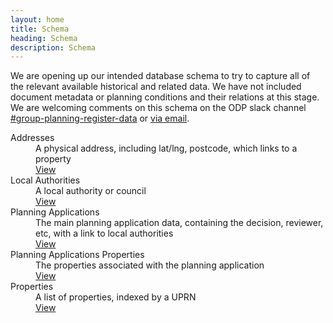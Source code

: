 ```yaml
---
layout: home
title: Schema
heading: Schema
description: Schema
---
```



We are opening up our intended database schema to try to capture all of the relevant available historical and related data. We have not included document metadata or planning conditions and their relations at this stage. We are welcoming comments on this schema on the ODP slack channel [#group-planning-register-data](https://opendigitalplanning.slack.com/archives/C04MB9HA6N6) or [via email](mailto:bops.register.feedback@unboxed.co).

<dl class="govuk-summary-list">
  <div class="govuk-summary-list__row">
    <dt class="govuk-summary-list__key">
      Addresses
    </dt>
    <dd class="govuk-summary-list__value">
      A physical address, including lat/lng, postcode, which links to a property
    </dd>
    <dd class="govuk-summary-list__actions">
      <a class="govuk-link" href="addresses">
        View
      </a>
    </dd>
  </div>
  <div class="govuk-summary-list__row">
    <dt class="govuk-summary-list__key">
      Local Authorities
    </dt>
    <dd class="govuk-summary-list__value">
      A local authority or council
    </dd>
    <dd class="govuk-summary-list__actions">
      <a class="govuk-link" href="local_authorities">
        View
      </a>
    </dd>
  </div>
  <div class="govuk-summary-list__row">
    <dt class="govuk-summary-list__key">
      Planning Applications
    </dt>
    <dd class="govuk-summary-list__value">
      The main planning application data, containing the decision, reviewer, etc, with a link to local authorities
    </dd>
    <dd class="govuk-summary-list__actions">
      <a class="govuk-link" href="planning_applications">
        View
      </a>
    </dd>
  </div>
  <div class="govuk-summary-list__row">
    <dt class="govuk-summary-list__key">
      Planning Applications Properties
    </dt>
    <dd class="govuk-summary-list__value">
      The properties associated with the planning application
    </dd>
    <dd class="govuk-summary-list__actions">
      <a class="govuk-link" href="planning_applications_properties">
        View
      </a>
    </dd>
  </div>
    <div class="govuk-summary-list__row">
    <dt class="govuk-summary-list__key">
      Properties
    </dt>
    <dd class="govuk-summary-list__value">
      A list of properties, indexed by a UPRN
    </dd>
    <dd class="govuk-summary-list__actions">
      <a class="govuk-link" href="properties">
        View
      </a>
    </dd>
  </div>
</dl>
